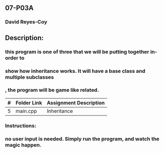 ## 07-P03A
### David Reyes-Coy

## Description: 
### this program is one of three that we will be putting together in-order to
### show how inheritance works. It will have a base class and multiple subclasses
### , the program will be game like related.

|   #   | Folder Link | Assignment Description |
| :---: | ----------- | ---------------------- |
|   5   | main.cpp    | Inheritance            |

### Instructions:
### no user input is needed. Simply run the program, and watch the magic happen.